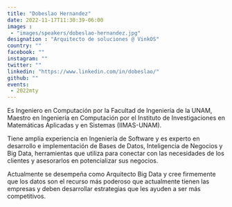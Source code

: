```yaml
---
title: "Dobeslao Hernandez"
date: 2022-11-17T11:30:39-06:00
images : 
 - "images/speakers/dobeslao-hernandez.jpg"
designation : "Arquitecto de soluciones @ VinkOS"
country: ""
facebook: ""
instagram: ""
twitter: ""
linkedin: "https://www.linkedin.com/in/dobeslao/"
github: ""
events: 
 - 2022mty
---
```


Es Ingeniero en Computación por la Facultad de Ingeniería de la UNAM, Maestro en Ingeniería en Computación por el Instituto de Investigaciones en Matemáticas Aplicadas y en Sistemas (IIMAS-UNAM).

Tiene amplia experiencia en Ingeniería de Software y es experto en desarrollo e implementación de Bases de Datos, Inteligencia de Negocios y Big Data, herramientas que utiliza para conectar con las necesidades de los clientes y asesorarlos en potencializar sus negocios.

Actualmente se desempeña como Arquitecto Big Data y cree firmemente que los datos son el recurso más poderoso que actualmente tienen las empresas y deben desarrollar estrategias que les ayuden a ser más competitivos.